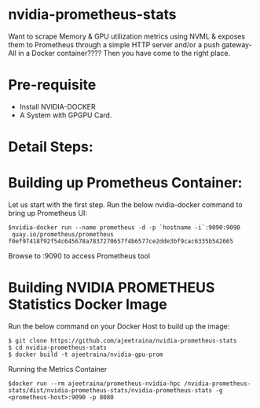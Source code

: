 # nvidia-prometheus-stats

Want to scrape Memory & GPU utilization metrics using NVML & exposes them to Prometheus through a simple HTTP server and/or a push gateway- All in a Docker container???? Then you have come to the right place.

# Pre-requisite

- Install NVIDIA-DOCKER
- A System with GPGPU Card.

<h1>Detail Steps:</h1>

# Building up Prometheus Container:

Let us start with the first step. Run the below nvidia-docker command to bring up Prometheus UI:

```
$nvidia-docker run --name prometheus -d -p `hostname -i`:9090:9090
 quay.io/prometheus/prometheus
f0ef97418f92f54c645678a7837270657f4b6577ce2dde3bf9cac6335b542665
```

Browse to <hostname>:9090 to access Prometheus tool

# Building NVIDIA PROMETHEUS Statistics Docker Image

Run the below command on your Docker Host to build up the image:

```
$ git clone https://github.com/ajeetraina/nvidia-prometheus-stats
$ cd nvidia-prometheus-stats
$ docker build -t ajeetraina/nvidia-gpu-prom
```

Running the Metrics Container

```
$docker run --rm ajeetraina/prometheus-nvidia-hpc /nvidia-prometheus-stats/dist/nvidia-prometheus-stats/nvidia-prometheus-stats -g <prometheus-host>:9090 -p 8080
```
